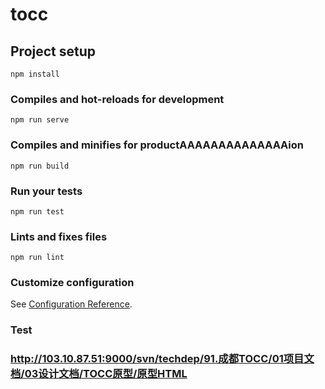 # tocc

## Project setup
```
npm install
```

### Compiles and hot-reloads for development
```
npm run serve
```

### Compiles and minifies for productAAAAAAAAAAAAAAion
```
npm run build
```

### Run your tests
```
npm run test
```

### Lints and fixes files
```
npm run lint
```

### Customize configuration
See [Configuration Reference](https://cli.vuejs.org/config/).

### Test




### http://103.10.87.51:9000/svn/techdep/91.成都TOCC/01项目文档/03设计文档/TOCC原型/原型HTML

 <!-- "eslintConfig": {
    "root": true,
    "env": {
      "node": true
    },
    "extends": [
      "plugin:vue/essential",
      "eslint:recommended"
    ],
    "rules": {},
    "parserOptions": {
      "parser": "babel-eslint"
    }
  }, -->
